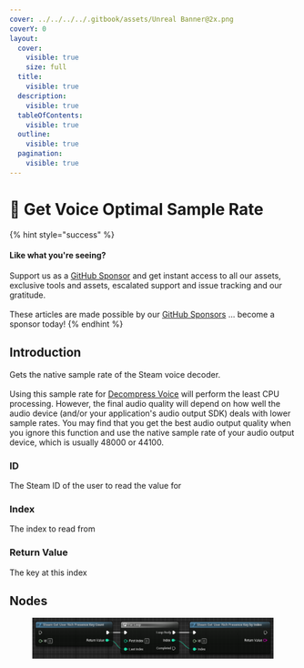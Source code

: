 ```yaml
---
cover: ../../../../.gitbook/assets/Unreal Banner@2x.png
coverY: 0
layout:
  cover:
    visible: true
    size: full
  title:
    visible: true
  description:
    visible: true
  tableOfContents:
    visible: true
  outline:
    visible: true
  pagination:
    visible: true
---
```


# 🔵 Get Voice Optimal Sample Rate

{% hint style="success" %}
#### Like what you're seeing?

Support us as a [GitHub Sponsor](../../../../become-a-sponsor/) and get instant access to all our assets, exclusive tools and assets, escalated support and issue tracking and our gratitude.\
\
These articles are made possible by our [GitHub Sponsors](../../../../become-a-sponsor/) ... become a sponsor today!
{% endhint %}

## Introduction

Gets the native sample rate of the Steam voice decoder.\
\
Using this sample rate for [Decompress Voice](decompress-voice.md) will perform the least CPU processing. However, the final audio quality will depend on how well the audio device (and/or your application's audio output SDK) deals with lower sample rates. You may find that you get the best audio output quality when you ignore this function and use the native sample rate of your audio output device, which is usually 48000 or 44100.

### ID

The Steam ID of the user to read the value for

### Index

The index to read from

### Return Value

The key at this index

## Nodes

<figure><img src="../../../../.gitbook/assets/image (40).png" alt=""><figcaption></figcaption></figure>
